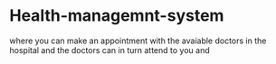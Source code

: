 # Health-managemnt-system
where you can make an appointment with the avaiable doctors in the hospital and the doctors can in turn attend to you and 



 

